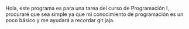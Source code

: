 Hola, este programa es para una tarea del curso de Programación I, procuraré que sea simple ya que mi conocimiento de programación es un poco básico y me ayudará a recordar git jaja. 
